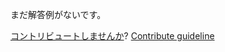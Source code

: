 
まだ解答例がないです。

[コントリビュートしませんか](https://github.com/BFEdev/BFE.dev-solutions/blob/main/quiz/isnan_ja.md)?  [Contribute guideline](https://github.com/BFEdev/BFE.dev-solutions#how-to-contribute)
